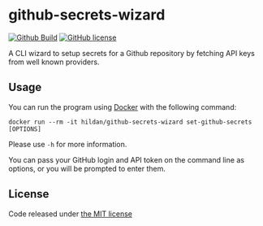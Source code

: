 # github-secrets-wizard

[![Github Build](https://img.shields.io/github/workflow/status/joffrey-bion/github-secrets-wizard/CI-CD?label=build&logo=github)](https://github.com/joffrey-bion/github-secrets-wizard/actions?query=workflow%3A%22CI-CD%22)
[![GitHub license](https://img.shields.io/badge/license-MIT-blue.svg)](https://github.com/joffrey-bion/github-secrets-wizard/blob/master/LICENSE)

A CLI wizard to setup secrets for a Github repository by fetching API keys from well known providers.

## Usage

You can run the program using [Docker](https://www.docker.com/) with the following command:

```
docker run --rm -it hildan/github-secrets-wizard set-github-secrets [OPTIONS]
```

Please use `-h` for more information.

You can pass your GitHub login and API token on the command line as options, or you will be prompted to enter them.

## License

Code released under [the MIT license](https://github.com/joffrey-bion/rol-automizer/blob/master/LICENSE)

